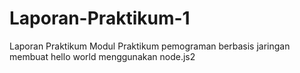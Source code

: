 # Laporan-Praktikum-1
 Laporan Praktikum Modul Praktikum pemograman berbasis jaringan
 membuat hello world menggunakan node.js2
